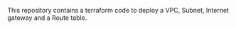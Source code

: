This repository contains a terraform code to deploy a VPC, Subnet, Internet gateway and a Route table.
